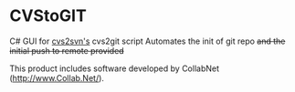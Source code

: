 # CVStoGIT
C# GUI for [cvs2svn's](github.com/mhagger/cvs2svn) cvs2git script
Automates the init of git repo ~~and the initial push to remote provided~~

This product includes software developed by CollabNet (http://www.Collab.Net/).
